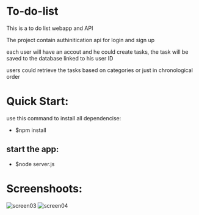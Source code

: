 # To-do-list
 This is a to do list webapp and API

 The project contain authinitication api for login and sign up

 each user will have an accout and he could create tasks, the task will be saved to the database linked to his user ID

 users could retrieve the tasks based on categories or just in chronological order

# Quick Start:
use this command to install all dependencise:

* $npm install

## start the app:

* $node server.js

# Screenshoots:
![screen03](https://github.com/ahmedsalah767/To-do-list/assets/17599538/ae3cbb75-c00d-4552-a956-72d79cee18f1)
![screen04](https://github.com/ahmedsalah767/To-do-list/assets/17599538/6a39929e-dca0-4695-a7cb-2ace78640f61)
